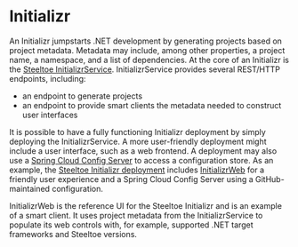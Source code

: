 # Initializr

An Initializr jumpstarts .NET development by generating projects based on project metadata.
Metadata may include, among other properties, a project name, a namespace, and a list of dependencies.
At the core of an Initializr is the [Steeltoe InitializrService](https://github.com/SteeltoeOSS/InitializrService).
InitializrService provides several REST/HTTP endpoints, including:

* an endpoint to generate projects
* an endpoint to provide smart clients the metadata needed to construct user interfaces

It is possible to have a fully functioning Initializr deployment by simply deploying the InitializrService.
A more user-friendly deployment might include a user interface, such as a web frontend.
A deployment may also use a [Spring Cloud Config Server](https://cloud.spring.io/spring-cloud-config/multi/multi__spring_cloud_config_server.html) to access a configuration store.
As an example, the [Steeltoe Initializr deployment](https://start.steeltoe.io) includes [InitializrWeb](https://github.com/SteeltoeOSS/InitializrWeb) for a friendly user experience and a Spring Cloud Config Server using a GitHub-maintained configuration.

InitializrWeb is the reference UI for the Steeltoe Initializr and is an example of a smart client. It uses project metadata from the InitializrService to populate its web controls with, for example, supported .NET target frameworks and Steeltoe versions.
